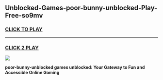 
## Unblocked-Games-poor-bunny-unblocked-Play-Free-so9mv
<h3>
<a href="https://premium76.site?title=poor-bunny-unblocked&ref=18A1">CLICK TO PLAY</a></h3>
<hr>

<h3>
<a href="https://premium76.site?title=poor-bunny-unblocked&ref=18A1">CLICK 2 PLAY</a>
  
</h3>

<a href="https://premium76.site?title=poor-bunny-unblocked&ref=18A1"><img src="https://clearcache.store/games.png"></a>


**poor-bunny-unblocked games unblocked: Your Gateway to Fun and Accessible Online Gaming**
